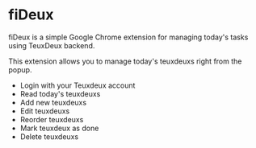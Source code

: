 fiDeux
===============

fiDeux is a simple Google Chrome extension for managing today's tasks using TeuxDeux backend.

This extension allows you to manage today's teuxdeuxs right from the popup.

* Login with your Teuxdeux account
* Read today's teuxdeuxs
* Add new teuxdeuxs
* Edit teuxdeuxs
* Reorder teuxdeuxs
* Mark teuxdeux as done
* Delete teuxdeuxs
